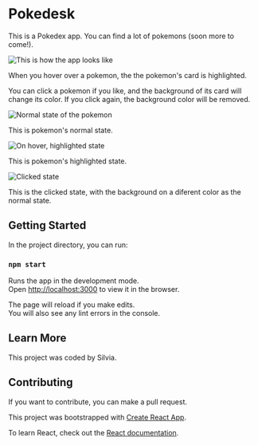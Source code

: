 # Pokedesk

This is a Pokedex app.
You can find a lot of pokemons (soon more to come!).

![This is how the app looks like](https://raw.githubusercontent.com/silalonso/modulo-3-evaluacion-intermedia-silalonso/src/images/pokedex.jpg)

When you hover over a pokemon, the the pokemon's card is highlighted.

You can click a pokemon if you like, and the background of its card will change its color.
If you click again, the background color will be removed.

![Normal state of the pokemon](https://raw.githubusercontent.com/silalonso/modulo-3-evaluacion-intermedia-silalonso/src/images/normal.jpg)

This is pokemon's normal state.

![On hover, highlighted state](https://raw.githubusercontent.com/silalonso/modulo-3-evaluacion-intermedia-silalonso/src/images/highlighted.jpg)

This is pokemon's highlighted state.

![Clicked state](https://raw.githubusercontent.com/silalonso/modulo-3-evaluacion-intermedia-silalonso/src/images/clicked.jpg)

This is the clicked state, with the background on a diferent color as the normal state.

## Getting Started

In the project directory, you can run:

### `npm start`

Runs the app in the development mode.<br />
Open [http://localhost:3000](http://localhost:3000) to view it in the browser.

The page will reload if you make edits.<br />
You will also see any lint errors in the console.

## Learn More

This project was coded by Silvia.

## Contributing

If you want to contribute, you can make a pull request.

This project was bootstrapped with [Create React App](https://github.com/facebook/create-react-app).

To learn React, check out the [React documentation](https://reactjs.org/).
